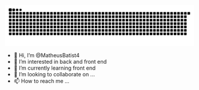 ![Snake animation](https://github.com/MatheusBatist4/MatheusBatist4/blob/output/github-contribution-grid-snake.svg)
- 👋 Hi, I’m @MatheusBatist4
- 👀 I’m interested in back and front end
- 🌱 I’m currently learning front end
- 💞️ I’m looking to collaborate on ...
- 📫 How to reach me ...

<!---
MatheusBatist4/MatheusBatist4 is a ✨ special ✨ repository because its `README.md` (this file) appears on your GitHub profile.
You can click the Preview link to take a look at your changes.
--->
